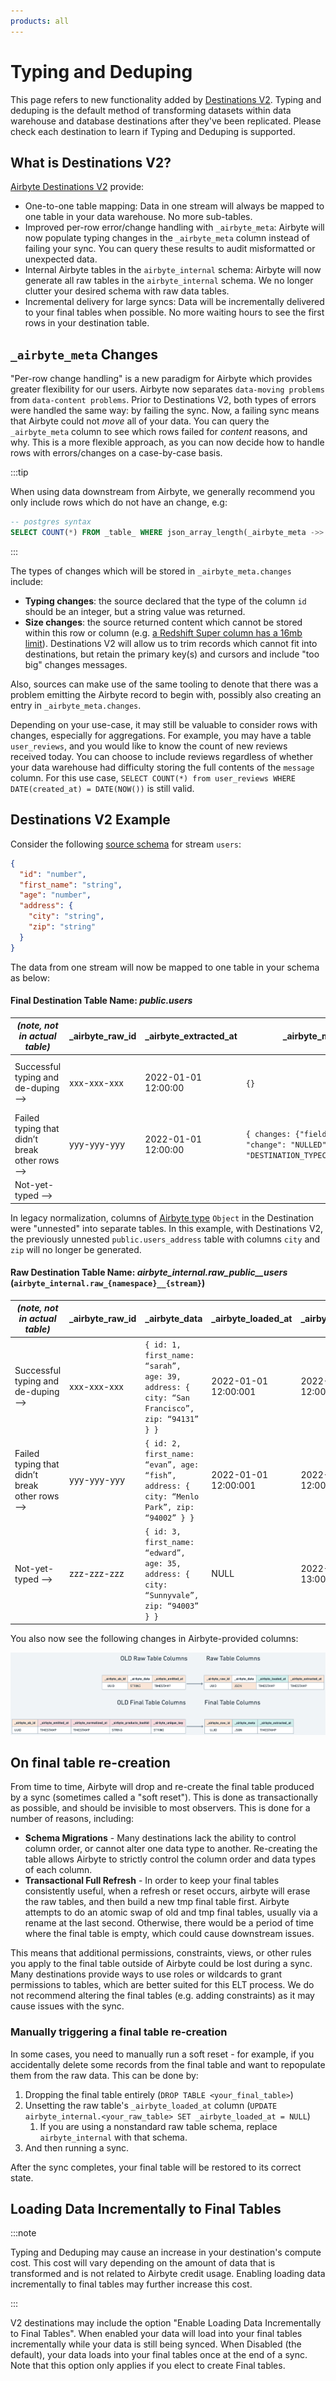 ```yaml
---
products: all
---
```


# Typing and Deduping

This page refers to new functionality added by
[Destinations V2](/release_notes/upgrading_to_destinations_v2/). Typing and deduping is the default
method of transforming datasets within data warehouse and database destinations after they've been
replicated. Please check each destination to learn if Typing and Deduping is supported.

## What is Destinations V2?

[Airbyte Destinations V2](/release_notes/upgrading_to_destinations_v2) provide:

- One-to-one table mapping: Data in one stream will always be mapped to one table in your data
  warehouse. No more sub-tables.
- Improved per-row error/change handling with `_airbyte_meta`: Airbyte will now populate typing changes in
  the `_airbyte_meta` column instead of failing your sync. You can query these results to audit
  misformatted or unexpected data.
- Internal Airbyte tables in the `airbyte_internal` schema: Airbyte will now generate all raw tables
  in the `airbyte_internal` schema. We no longer clutter your desired schema with raw data tables.
- Incremental delivery for large syncs: Data will be incrementally delivered to your final tables
  when possible. No more waiting hours to see the first rows in your destination table.

## `_airbyte_meta` Changes

"Per-row change handling" is a new paradigm for Airbyte which provides greater flexibility for our
users. Airbyte now separates `data-moving problems` from `data-content problems`. Prior to
Destinations V2, both types of errors were handled the same way: by failing the sync. Now, a failing
sync means that Airbyte could not _move_ all of your data. You can query the `_airbyte_meta` column
to see which rows failed for _content_ reasons, and why. This is a more flexible approach, as you
can now decide how to handle rows with errors/changes on a case-by-case basis.

:::tip

When using data downstream from Airbyte, we generally recommend you only include rows which do not
have an change, e.g:

```sql
-- postgres syntax
SELECT COUNT(*) FROM _table_ WHERE json_array_length(_airbyte_meta ->> changes) = 0
```

:::

The types of changes which will be stored in `_airbyte_meta.changes` include:

- **Typing changes**: the source declared that the type of the column `id` should be an integer, but
  a string value was returned.
- **Size changes**: the source returned content which cannot be stored within this
  row or column (e.g.
  [a Redshift Super column has a 16mb limit](https://docs.aws.amazon.com/redshift/latest/dg/limitations-super.html)).
  Destinations V2 will allow us to trim records which cannot fit into destinations, but retain the
  primary key(s) and cursors and include "too big" changes messages.

Also, sources can make use of the same tooling to denote that there was a problem emitting the Airbyte record to begin with, 
possibly also creating an entry in `_airbyte_meta.changes`.

Depending on your use-case, it may still be valuable to consider rows with changes, especially for
aggregations. For example, you may have a table `user_reviews`, and you would like to know the count
of new reviews received today. You can choose to include reviews regardless of whether your data
warehouse had difficulty storing the full contents of the `message` column. For this use case,
`SELECT COUNT(*) from user_reviews WHERE DATE(created_at) = DATE(NOW())` is still valid.

## Destinations V2 Example

Consider the following [source schema](/integrations/sources/faker) for stream `users`:

```json
{
  "id": "number",
  "first_name": "string",
  "age": "number",
  "address": {
    "city": "string",
    "zip": "string"
  }
}
```

The data from one stream will now be mapped to one table in your schema as below:

#### Final Destination Table Name: _public.users_

| _(note, not in actual table)_                | \_airbyte_raw_id | \_airbyte_extracted_at | \_airbyte_meta                                                 | id  | first_name | age  | address                                   |
| -------------------------------------------- | ---------------- | ---------------------- | -------------------------------------------------------------- | --- | ---------- | ---- | ----------------------------------------- |
| Successful typing and de-duping ⟶            | xxx-xxx-xxx      | 2022-01-01 12:00:00    | `{}`                                                           | 1   | sarah      | 39   | `{ city: “San Francisco”, zip: “94131” }` |
| Failed typing that didn’t break other rows ⟶ | yyy-yyy-yyy      | 2022-01-01 12:00:00    | `{ changes: {"field": "age", "change": "NULLED", "reason": "DESTINATION_TYPECAST_ERROR"}}` | 2   | evan       | NULL | `{ city: “Menlo Park”, zip: “94002” }`    |
| Not-yet-typed ⟶                              |                  |                        |                                                                |     |            |      |                                           |

In legacy normalization, columns of
[Airbyte type](/platform/understanding-airbyte/supported-data-types/#the-types) `Object` in the Destination
were "unnested" into separate tables. In this example, with Destinations V2, the previously unnested
`public.users_address` table with columns `city` and `zip` will no longer be generated.

#### Raw Destination Table Name: _airbyte_internal.raw_public\_\_users_ (`airbyte_internal.raw_{namespace}__{stream}`)

| _(note, not in actual table)_                | \_airbyte_raw_id | \_airbyte_data﻿                                                                             | \_airbyte_loaded_at  | \_airbyte_extracted_at |
| -------------------------------------------- | ---------------- | ------------------------------------------------------------------------------------------- | -------------------- | ---------------------- |
| Successful typing and de-duping ⟶            | xxx-xxx-xxx      | `{ id: 1, first_name: “sarah”, age: 39, address: { city: “San Francisco”, zip: “94131” } }` | 2022-01-01 12:00:001 | 2022-01-01 12:00:00﻿   |
| Failed typing that didn’t break other rows ⟶ | yyy-yyy-yyy      | `{ id: 2, first_name: “evan”, age: “fish”, address: { city: “Menlo Park”, zip: “94002” } }` | 2022-01-01 12:00:001 | 2022-01-01 12:00:00﻿   |
| Not-yet-typed ⟶                              | zzz-zzz-zzz      | `{ id: 3, first_name: “edward”, age: 35, address: { city: “Sunnyvale”, zip: “94003” } }`    | NULL                 | 2022-01-01 13:00:00﻿   |

You also now see the following changes in Airbyte-provided columns:

![Airbyte Destinations V2 Column Changes](../../../release_notes/assets/updated_table_columns.png)

## On final table re-creation

From time to time, Airbyte will drop and re-create the final table produced by a sync (sometimes
called a "soft reset"). This is done as transactionally as possible, and should be invisible to most
observers. This is done for a number of reasons, including:

- **Schema Migrations** - Many destinations lack the ability to control column order, or cannot
  alter one data type to another. Re-creating the table allows Airbyte to strictly control the
  column order and data types of each column.
- **Transactional Full Refresh** - In order to keep your final tables consistently useful, when a
  refresh or reset occurs, airbyte will erase the raw tables, and then build a new tmp final table
  first. Airbyte attempts to do an atomic swap of old and tmp final tables, usually via a
  rename at the last second. Otherwise, there would be a period of time where the final table is empty, which could
  cause downstream issues.

This means that additional permissions, constraints, views, or other rules you apply to the final
table outside of Airbyte could be lost during a sync. Many destinations provide ways to use roles or
wildcards to grant permissions to tables, which are better suited for this ELT process. We do not
recommend altering the final tables (e.g. adding constraints) as it may cause issues with the sync.

### Manually triggering a final table re-creation

In some cases, you need to manually run a soft reset - for example, if you accidentally delete some
records from the final table and want to repopulate them from the raw data. This can be done by:

1. Dropping the final table entirely (`DROP TABLE <your_final_table>`)
1. Unsetting the raw table's `_airbyte_loaded_at` column
   (`UPDATE airbyte_internal.<your_raw_table> SET _airbyte_loaded_at = NULL`)
   1. If you are using a nonstandard raw table schema, replace `airbyte_internal` with that schema.
1. And then running a sync.

After the sync completes, your final table will be restored to its correct state.

## Loading Data Incrementally to Final Tables

:::note

Typing and Deduping may cause an increase in your destination's compute cost. This cost will vary
depending on the amount of data that is transformed and is not related to Airbyte credit usage.
Enabling loading data incrementally to final tables may further increase this cost.

:::

V2 destinations may include the option "Enable Loading Data Incrementally to Final Tables". When
enabled your data will load into your final tables incrementally while your data is still being
synced. When Disabled (the default), your data loads into your final tables once at the end of a
sync. Note that this option only applies if you elect to create Final tables.
